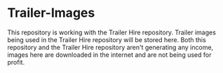 # Trailer-Images
This repository is working with the Trailer Hire repository. Trailer images being used in the Trailer Hire repository will be stored here. Both this repository and the Trailer Hire repository aren't generating any income, images here are downloaded in the internet and are not being used for profit.
